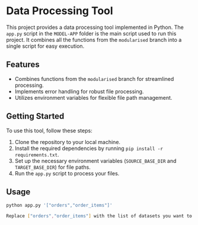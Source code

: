 # Data Processing Tool

This project provides a data processing tool implemented in Python. The `app.py` script in the `MODEL-APP` folder is the main script used to run this project. It combines all the functions from the `modularised` branch into a single script for easy execution.

## Features

- Combines functions from the `modularised` branch for streamlined processing.
- Implements error handling for robust file processing.
- Utilizes environment variables for flexible file path management.

## Getting Started

To use this tool, follow these steps:

1. Clone the repository to your local machine.
2. Install the required dependencies by running `pip install -r requirements.txt`.
3. Set up the necessary environment variables (`SOURCE_BASE_DIR` and `TARGET_BASE_DIR`) for file paths.
4. Run the `app.py` script to process your files.

## Usage

```bash
python app.py '["orders","order_items"]'

Replace ["orders","order_items"] with the list of datasets you want to process.
